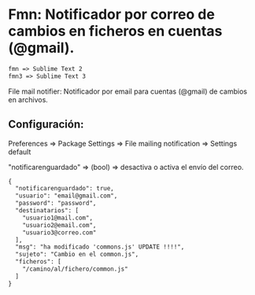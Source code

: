 Fmn: Notificador por correo de cambios en ficheros en cuentas (@gmail).
=======================================================================

```html
fmn => Sublime Text 2
fmn3 => Sublime Text 3
```

File mail notifier: Notificador por email para cuentas (@gmail) de cambios en archivos.

Configuración:
---------------

Preferences => Package Settings => File mailing notification => Settings default

"notificarenguardado" => (bool) => desactiva o activa el envío del correo.

```html
{
  "notificarenguardado": true,
  "usuario": "email@gmail.com",
  "password": "password",
  "destinatarios": [
    "usuario1@mail.com",
    "usuario2@email.com",
    "usuario3@correo.com"
  ],
  "msg": "ha modificado 'commons.js' UPDATE !!!!",
  "sujeto": "Cambio en el common.js",
  "ficheros": [
    "/camino/al/fichero/common.js"
  ]
}
```
